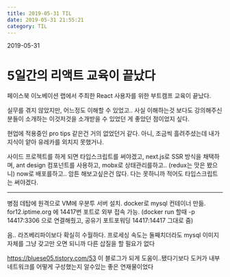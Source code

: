 ```yaml
---
title: 2019-05-31 TIL
date: 2019-05-31 21:55:21
category: TIL
---
```

2019-05-31

# 5일간의 리액트 교육이 끝났다

페이스북 이노베이션 랩에서 주최한 React 사용자를 위한 부트캠프 교육이 끝났다.

실무를 겪지 않았지만, 어느정도 이해할 수 있었고.. 사실 이해하는것 보다도 강의해주신 분들이 소개하는 이것저것을 소개받을 수 있었던 게 좋았던 점이었지 싶다.

현업에 적용중인 pro tips 같은건 거의 없었던거 같다. 아니, 조금씩 흘려주셨는데 내가 지식이 얕아 유레카를 외치지 못했거나.

사이드 프로젝트를 하게 되면
타입스크립트를 써야겠고, next.js로 SSR 방식을 채택하며, ant design 컴포넌트를 사용하고, mobx로 상태관리를하고.. (redux는 맛은 봤으니) now로 배포를하고.. 
암튼 해보고싶은건 많다.
다는 못하니까 적어도 타입스크립트는 써야겠다.

---

병점 데탑에 원격으로 VM에 우분투 서버 설치. docker로 mysql 컨테이너 만듦.
for12.iptime.org 에 14417번 포트로 외부 접속 가능.
(docker run 할때 -p 14417:3306 으로 연결해줬고, 공유기 포트포워딩 14417:14417 그대로 줌)

음.. 라즈베리파이보다 확실히 수월하다. 프로세싱 속도는 둘째치더라도 mysql 이미지 자체를 그냥 갖고만 오면 되니까 다른 삽질을 할 필요가 없다

https://bluese05.tistory.com/53
이 블로그가 되게 도움이..됐다기보다 도커가 내부 네트워크를 어떻게 구성했는지 알수있는 좋은 연재물이었다
<!--stackedit_data:
eyJoaXN0b3J5IjpbLTMwMTk3MDAxMiwtMTUxMTE3MDI3NV19
-->